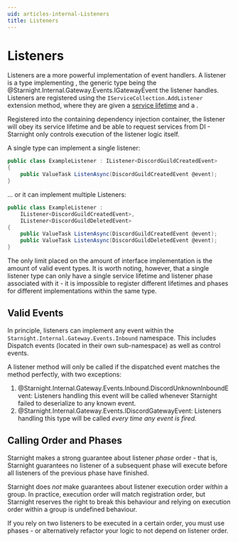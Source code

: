 ```yaml
---
uid: articles-internal-Listeners
title: Listeners
---
```


# Listeners

Listeners are a more powerful implementation of event handlers. A listener is a type implementing <xref href="Starnight.Internal.Gateway.Listeners.IListener`1">, the generic type being the @Starnight.Internal.Gateway.Events.IGatewayEvent the listener handles. Listeners are registered using the `IServiceCollection.AddListener` extension method, where they are given a [service lifetime](https://learn.microsoft.com/en-us/dotnet/api/microsoft.extensions.dependencyinjection.servicelifetime) and a <xref href="Starnight.Internal.Gateway.Listeners.ListenerPhase?text=phase">.

Registered into the containing dependency injection container, the listener will obey its service lifetime and be able to request services from DI - Starnight only controls execution of the listener logic itself.

A single type can implement a single listener:

~~~cs
public class ExampleListener : IListener<DiscordGuildCreatedEvent>
{
    public ValueTask ListenAsync(DiscordGuildCreatedEvent @event);
}
~~~

... or it can implement multiple Listeners:

~~~cs
public class ExampleListener :
    IListener<DiscordGuildCreatedEvent>,
    IListener<DiscordGuildDeletedEvent>
{
    public ValueTask ListenAsync(DiscordGuildCreatedEvent @event);
    public ValueTask ListenAsync(DiscordGuildDeletedEvent @event);
}
~~~

The only limit placed on the amount of interface implementation is the amount of valid event types. It is worth noting, however, that a single listener type can only have a single service lifetime and listener phase associated with it - it is impossible to register different lifetimes and phases for different implementations within the same type.

## Valid Events

In principle, listeners can implement any event within the `Starnight.Internal.Gateway.Events.Inbound` namespace. This includes Dispatch events (located in their own sub-namespace) as well as control events.

A listener method will only be called if the dispatched event matches the method perfectly, with two exceptions:

1. @Starnight.Internal.Gateway.Events.Inbound.DiscordUnknownInboundEvent: Listeners handling this event will be called whenever Starnight failed to deserialize to any known event.
2. @Starnight.Internal.Gateway.Events.IDiscordGatewayEvent: Listeners handling this type will be called *every time any event is fired.*

## Calling Order and Phases

Starnight makes a strong guarantee about listener *phase* order - that is, Starnight guarantees no listener of a subsequent phase will execute before all listeners of the previous phase have finished.

Starnight does *not* make guarantees about listener execution order *within* a group. In practice, execution order will match registration order, but Starnight reserves the right to break this behaviour and relying on execution order within a group is undefined behaviour.

If you rely on two listeners to be executed in a certain order, you must use phases - or alternatively refactor your logic to not depend on listener order.
